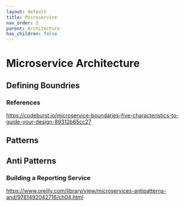```yaml
---
layout: default
title: Microservice
nav_order: 2
parent: Architecture
has_children: false
---
```


# Microservice Architecture

## Defining Boundries
### References
https://codeburst.io/microservice-boundaries-five-characteristics-to-guide-your-design-89312b65cc27

## Patterns


## Anti Patterns
### Building a Reporting Service
https://www.oreilly.com/library/view/microservices-antipatterns-and/9781492042716/ch04.html


